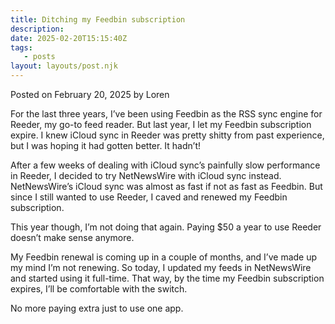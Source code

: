 ```yaml
---
title: Ditching my Feedbin subscription
description:
date: 2025-02-20T15:15:40Z
tags:
   - posts
layout: layouts/post.njk
---
```


Posted on February 20, 2025 by Loren

For the last three years, I’ve been using Feedbin as the RSS sync engine for Reeder, my go-to feed reader. But last year, I let my Feedbin subscription expire. I knew iCloud sync in Reeder was pretty shitty from past experience, but I was hoping it had gotten better. It hadn’t!

After a few weeks of dealing with iCloud sync’s painfully slow performance in Reeder, I decided to try NetNewsWire with iCloud sync instead. NetNewsWire’s iCloud sync was almost as fast if not as fast as Feedbin. But since I still wanted to use Reeder, I caved and renewed my Feedbin subscription.

This year though, I’m not doing that again. Paying $50 a year to use Reeder doesn’t make sense anymore.

My Feedbin renewal is coming up in a couple of months, and I’ve made up my mind I’m not renewing. So today, I updated my feeds in NetNewsWire and started using it full-time. That way, by the time my Feedbin subscription expires, I’ll be comfortable with the switch.

No more paying extra just to use one app.
